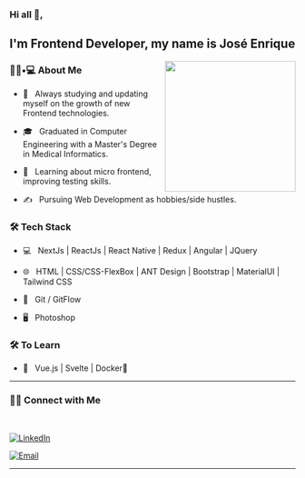 ### Hi all 👋, <h2> I'm Frontend Developer, my name is José Enrique</h2> 

<img align='right' src="https://media.giphy.com/media/M9gbBd9nbDrOTu1Mqx/giphy.gif" width="230">

<h3> 👨🏻•💻 About Me </h3>



- 🤔 &nbsp; Always studying and updating myself on the growth of new Frontend technologies.

- 🎓 &nbsp; Graduated in Computer Engineering with a Master's Degree in Medical Informatics.

- 🌱 &nbsp; Learning about micro frontend, improving testing skills.

- ✍️ &nbsp; Pursuing Web Development as hobbies/side hustles.



<h3>🛠 Tech Stack</h3>



- 💻 &nbsp; NextJs | ReactJs | React Native | Redux | Angular | JQuery

- 🌐 &nbsp; HTML | CSS/CSS-FlexBox | ANT Design | Bootstrap | MaterialUI | Tailwind CSS

- 🔧 &nbsp; Git / GitFlow

- 🖥 &nbsp; Photoshop





<h3>🛠 To Learn</h3>

- 🔧 &nbsp; Vue.js | Svelte  | Docker🐳 

<hr>


<h3> 🤝🏻 Connect with Me </h3>

<br>



<p align="center">

<a href="https://www.linkedin.com/in/joseenrique-dev/"><img alt="LinkedIn" src="https://img.shields.io/badge/LinkedIn-Jos%C3%A9%20Enrique-blue?style=flat-square&logo=linkedin"></a>

<a href="mailto:joseenrique.dev@gmail.com"><img alt="Email" src="https://img.shields.io/badge/Email-joseenrique.dev@gmail.com-blue?style=flat-square&logo=gmail"></a>

</p>






<hr>
